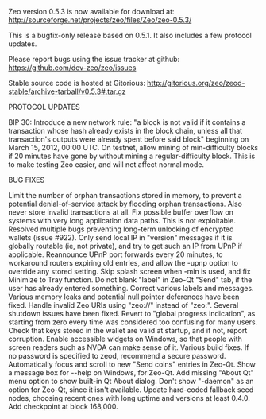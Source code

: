 Zeo version 0.5.3 is now available for download at:
http://sourceforge.net/projects/zeo/files/Zeo/zeo-0.5.3/

This is a bugfix-only release based on 0.5.1.
It also includes a few protocol updates.

Please report bugs using the issue tracker at github:
https://github.com/dev-zeo/zeo/issues

Stable source code is hosted at Gitorious:
http://gitorious.org/zeo/zeod-stable/archive-tarball/v0.5.3#.tar.gz

PROTOCOL UPDATES

BIP 30: Introduce a new network rule: "a block is not valid if it contains a transaction whose hash already exists in the block chain, unless all that transaction's outputs were already spent before said block" beginning on March 15, 2012, 00:00 UTC.
On testnet, allow mining of min-difficulty blocks if 20 minutes have gone by without mining a regular-difficulty block. This is to make testing Zeo easier, and will not affect normal mode.

BUG FIXES

Limit the number of orphan transactions stored in memory, to prevent a potential denial-of-service attack by flooding orphan transactions. Also never store invalid transactions at all.
Fix possible buffer overflow on systems with very long application data paths. This is not exploitable.
Resolved multiple bugs preventing long-term unlocking of encrypted wallets
(issue #922).
Only send local IP in "version" messages if it is globally routable (ie, not private), and try to get such an IP from UPnP if applicable.
Reannounce UPnP port forwards every 20 minutes, to workaround routers expiring old entries, and allow the -upnp option to override any stored setting.
Skip splash screen when -min is used, and fix Minimize to Tray function.
Do not blank "label" in Zeo-Qt "Send" tab, if the user has already entered something.
Correct various labels and messages.
Various memory leaks and potential null pointer deferences have been fixed.
Handle invalid Zeo URIs using "zeo://" instead of "zeo:".
Several shutdown issues have been fixed.
Revert to "global progress indication", as starting from zero every time was considered too confusing for many users.
Check that keys stored in the wallet are valid at startup, and if not, report corruption.
Enable accessible widgets on Windows, so that people with screen readers such as NVDA can make sense of it.
Various build fixes.
If no password is specified to zeod, recommend a secure password.
Automatically focus and scroll to new "Send coins" entries in Zeo-Qt.
Show a message box for --help on Windows, for Zeo-Qt.
Add missing "About Qt" menu option to show built-in Qt About dialog.
Don't show "-daemon" as an option for Zeo-Qt, since it isn't available.
Update hard-coded fallback seed nodes, choosing recent ones with long uptime and versions at least 0.4.0.
Add checkpoint at block 168,000.

